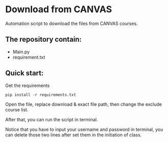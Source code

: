 # Download from CANVAS
Automation script to download the files from CANVAS courses.

## The repository contain:
- Main.py
- requirement.txt

## Quick start:
Get the requirements
```
pip install -r requirements.txt
```
Open the file, replace download & exact file path, then change the exclude course list.

After that, you can run the script in terminal. 

Notice that you have to input your username and password in terminal, you can delete those two lines after set them in the initiation of class.
